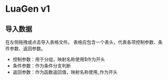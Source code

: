 # LuaGen v1

## 导入数据

在左侧拖拽或点击导入表格文件。
表格应包含一个表头，代表各项控制参数、条件参数、返回参数。

-   控制参数：用于分组，映射名称使用$作为开头
-   条件参数：作为条件分支判断
-   返回参数：作为函数返回值，映射名称使用\_作为开头
